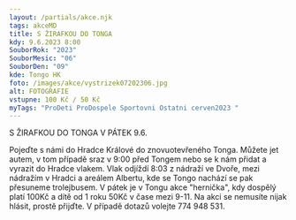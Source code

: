 ```yaml
---
layout: /partials/akce.njk
tags: akceMD
title: S ŽIRAFKOU DO TONGA
kdy: 9.6.2023 8:00
SouborRok: "2023"
SouborMesic: "06"
SouborDen: "09"
kde: Tongo HK
foto: /images/akce/vystrizek07202306.jpg
alt: FOTOGRAFIE
vstupne: 100 Kč / 50 Kč
myTags: "ProDeti ProDospele Sportovni Ostatni cerven2023 "
---
```

S ŽIRAFKOU DO TONGA V PÁTEK 9.6.

Pojeďte s námi do Hradce Králové do znovuotevřeného Tonga. Můžete jet autem, v tom případě sraz v 9:00 před Tongem nebo se k [](<>)nám přidat a vyrazit do Hradce vlakem. Vlak odjíždí 8:03 z nádraží ve Dvoře, mezi nádražím v Hradci a areálem Albertu, kde se Tongo nachází se pak přesuneme trolejbusem. V pátek je v Tongu akce "hernička", kdy dospělý platí 100Kč a dítě od 1 roku 50Kč v čase mezi 9-11. Na akci se nemusíte nijak hlásit, prostě přijďte. V případě dotazů volejte 774 948 531.

<!--EndFragment-->